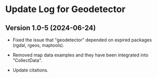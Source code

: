 # Update Log for Geodetector

## Version 1.0-5 (2024-06-24)

- Fixed the issue that "geodetector" depended on expired packages (rgdal, rgeos, maptools).

- Removed map data examples and they have been integrated into "CollectData".

- Update citations.

